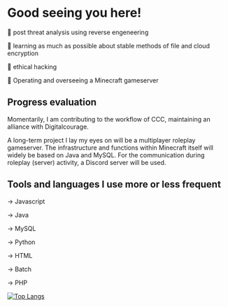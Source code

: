 # Good seeing you here!


👀 post threat analysis using reverse engeneering

🧠 learning as much as possible about stable methods of file and cloud encryption

💭 ethical hacking

💙 Operating and overseeing a Minecraft gameserver

## Progress evaluation

Momentarily, I am contributing to the workflow of CCC, maintaining an alliance with Digitalcourage.

A long-term project I lay my eyes on will be a multiplayer roleplay gameserver.
The infrastructure and functions within Minecraft itself will widely be based on Java and MySQL.
For the communication during roleplay (server) activity, a Discord server will be used.

## Tools and languages I use more or less frequent

-> Javascript

-> Java

-> MySQL

-> Python

-> HTML

-> Batch

-> PHP

[![Top Langs](https://github-readme-stats.vercel.app/api/top-langs/?username=devtill2yeah&theme=dracula)](https://github.com/devtill2yeah/github-readme-stats)
